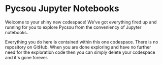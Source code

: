 # Pycsou Jupyter Notebooks

Welcome to your shiny new codespace! We've got everything fired up and running for you to explore Pycsou from the conveniency of Jupyter notebooks.

Everything you do here is contained within this one codespace. There is no repository on GitHub. When you are done exploring and have no further need for the exploration code then you can simply delete your codespace and it's gone forever.
